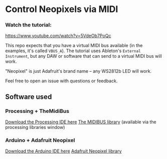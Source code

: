 # Control Neopixels via MIDI

### Watch the tutorial:
https://www.youtube.com/watch?v=5VdeOb7PoQc

This repo expects that you have a virtual MIDI bus available (in the examples, it's called `VBUS_A`). The tutorial uses Ableton's `External Instrument`, but any DAW or software that can send to a virtual MIDI bus will work.

"Neopixel" is just Adafruit's brand name – any WS2812b LED will work.

Feel free to open an issue with questions or feedback.

## Software used
### Processing + TheMidiBus
[Download the Processing IDE here](https://processing.org/download)
[The MIDIBUS library](http://www.smallbutdigital.com/projects/themidibus/) (available via the processing libraries window)

### Arduino + Adafruit Neopixel
[Download the Arduino IDE here](https://www.arduino.cc/en/software)
[Adafruit Neopixel library](https://learn.adafruit.com/adafruit-neopixel-uberguide/arduino-library-installation)

